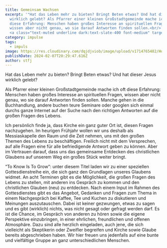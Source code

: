 ```yaml
---
title: Gemeinsam Wachsen
excerpt: '"Hat das Leben mehr zu bieten? Bringt Beten etwas? Und hat dieser Jesus
  wirklich gelebt? Als Pfarrer einer kleinen Großstadtgemeinde mache ich oft
  diese Erfahrung: Menschen haben großes Interesse an spirituellen Fragen,
  wissen aber nicht genau, wo sie darauf Antworten finden sollen.<br/>
  <a class="text-muted underline dark:text-slate-400 font-medium" target="_blank" href="https://www.evang9.wien/root/wp-content/uploads/2024/02/Gemeindezeitung202402.pdf">PDF</a>'
category: impulse
tags:
  - impuls
image: https://res.cloudinary.com/dqjdjviob/image/upload/v1714765482/Homepage/News/snowdrop-280950_scaled_qr78fz.jpg
publishDate: 2024-02-07T20:29:47.616Z
author: stfj
---
```


Hat das Leben mehr zu bieten? Bringt Beten etwas? Und hat dieser Jesus wirklich gelebt?

Als Pfarrer einer kleinen Großstadtgemeinde mache ich oft diese Erfahrung: Menschen haben großes Interesse an spirituellen Fragen, wissen aber nicht genau, wo sie darauf Antworten finden sollen. Manche gehen in die Buchhandlung, andere buchen teure Seminare oder googlen sich einmal durchs ganze Internet auf der Suche nach den richtigen Antworten auf die großen Fragen des Lebens.

Ich persönlich finde ja, dass Kirche ein ganz guter Ort ist, diesen Fragen nachzugehen. Im heurigen Frühjahr wollen wir uns deshalb als Messiaskapelle den Raum und die Zeit nehmen, uns mit den großen Themen des Lebens zu beschäftigen. Freilich nicht mit dem Versprechen, auf alle Fragen eine für alle befriedigende Antwort geben zu können. Aber im Vertrauen darauf, dass uns das gemeinsame Entdecken des christlichen Glaubens auf unserem Weg ein großes Stück weiter bringt.

“To Know Is To Grow“: unter diesem Titel laden wir zu einer speziellen Gottesdienstreihe ein, die sich ganz den Grundlagen unseres Glaubens widmet. An acht Terminen gibt es die Möglichkeit, die großen Fragen des Lebens zu stellen, mit anderen ins Gespräch zu kommen und den christlichen Glauben (neu) zu entdecken. Nach einem Input im Rahmen des Gottesdienstes gibt es das Angebot, Gedanken und Fragen zum Thema in einem Nachgespräch bei Kaffee, Tee und Kuchen zu diskutieren und Meinungen auszutauschen. Dabei ist keiner gezwungen, etwas zu sagen und es gibt (wirklich) nichts, was nicht gesagt oder gefragt werden darf.
Es ist die Chance, im Gespräch von anderen zu hören sowie die eigene Perspektive einzubringen, in einer ehrlichen, freundlichen und offenen Atmosphäre. Dazu sind alle herzlich eingeladen, auch jene, die sich vielleicht als Skeptikerin oder Zweifler begreifen und Kirche sowie Glaube bereits abgeschrieben haben. Wir hier freuen uns jedenfalls auf eine bunte und vielfältige Gruppe an ganz unterschiedlichen Menschen.
